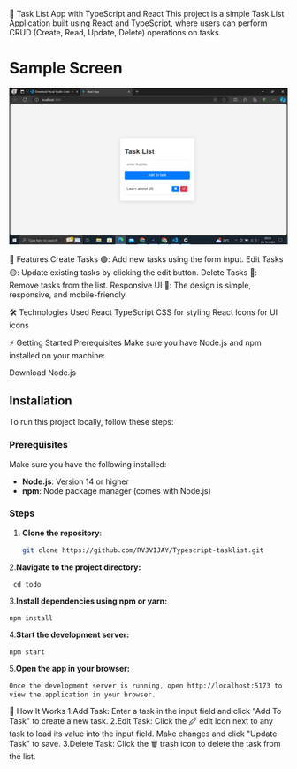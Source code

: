 📝 Task List App with TypeScript and React
This project is a simple Task List Application built using React and TypeScript, where users can perform CRUD (Create, Read, Update, Delete) operations on tasks.

# Sample Screen 
![App Screenshot](./public/task.png)

🚀 Features
Create Tasks 🟢: Add new tasks using the form input.
Edit Tasks 🟡: Update existing tasks by clicking the edit button.
Delete Tasks 🔴: Remove tasks from the list.
Responsive UI 📱: The design is simple, responsive, and mobile-friendly.

🛠️ Technologies Used
React
TypeScript
CSS for styling
React Icons for UI icons

⚡ Getting Started
Prerequisites
Make sure you have Node.js and npm installed on your machine:

Download Node.js

## Installation

To run this project locally, follow these steps:

### Prerequisites

Make sure you have the following installed:

- **Node.js**: Version 14 or higher
- **npm**: Node package manager (comes with Node.js)

### Steps

1. **Clone the repository**:
   ```bash
   git clone https://github.com/RVJVIJAY/Typescript-tasklist.git
2.**Navigate to the project directory:**

     cd todo
3.**Install dependencies using npm or yarn:**

    npm install
4.**Start the development server:**

    npm start 
5.**Open the app in your browser:**

    Once the development server is running, open http://localhost:5173 to view the application in your browser.


📝 How It Works
1.Add Task:
Enter a task in the input field and click "Add To Task" to create a new task.
2.Edit Task:
Click the 🖉 edit icon next to any task to load its value into the input field. Make changes and click "Update Task" to save.
3.Delete Task:
Click the 🗑️ trash icon to delete the task from the list.